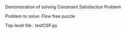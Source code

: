 Demonstration of solving Constraint Satisfaction Problem 

Problem to solve: Flow free puzzle

Top-level file : testCSP.py

